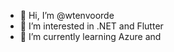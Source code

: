 - 👋 Hi, I’m @wtenvoorde
- 👀 I’m interested in .NET and Flutter
- 🌱 I’m currently learning Azure and 
